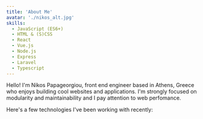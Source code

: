 ```yaml
---
title: 'About Me'
avatar: './nikos_alt.jpg'
skills:
  - JavaScript (ES6+)
  - HTML & (S)CSS
  - React
  - Vue.js
  - Node.js
  - Express
  - Laravel
  - Typescript
---
```


Hello! I'm Nikos Papageorgiou, front end engineer based in Athens, Greece who enjoys building cool websites and applications. I'm strongly focused on modularity and maintainability and I pay attention to web perfomance.

Here's a few technologies I've been working with recently:
